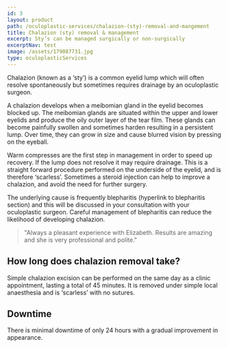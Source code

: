 ```yaml
---
id: 3
layout: product
path: /oculoplastic-services/chalazion-(sty)-removal-and-mangement
title: Chalazion (sty) removal & management
excerpt: Sty’s can be managed surgically or non-surgically
excerptNav: test
image: /assets/179087731.jpg
type: oculoplasticServices
---
```


Chalazion (known as a ‘sty’) is a common eyelid lump which will often resolve spontaneously but sometimes requires drainage by an oculoplastic surgeon.

A chalazion develops when a meibomian gland in the eyelid becomes blocked up. The meibomian glands are situated within the upper and lower eyelids and produce the oily outer layer of the tear film. These glands can become painfully swollen and sometimes harden resulting in a persistent lump. Over time, they can grow in size and cause blurred vision by pressing on the eyeball.

Warm compresses are the first step in management in order to speed up recovery. If the lump does not resolve it may require drainage. This is a straight forward procedure performed on the underside of the eyelid, and is therefore ‘scarless’. Sometimes a steroid injection can help to improve a chalazion, and avoid the need for further surgery.

The underlying cause is frequently blepharitis (hyperlink to blepharitis section) and this will be discussed in your consultation with your oculoplastic surgeon. Careful management of blepharitis can reduce the likelihood of developing chalazion.

> "Always a pleasant experience with Elizabeth. Results are amazing and she is very professional and polite."

## How long does chalazion removal take?

Simple chalazion excision can be performed on the same day as a clinic appointment, lasting a total of 45 minutes. It is removed under simple local anaesthesia and is ‘scarless’ with no sutures.

## Downtime

There is minimal downtime of only 24 hours with a gradual improvement in appearance.
